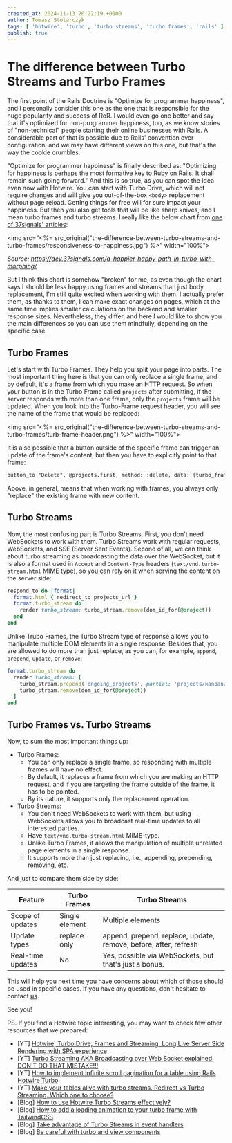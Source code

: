 ```yaml
---
created_at: 2024-11-13 20:22:19 +0100
author: Tomasz Stolarczyk
tags: [ 'hotwire', 'turbo', 'turbo streams', 'turbo frames', 'rails' ]
publish: true
---
```


# The difference between Turbo Streams and Turbo Frames

The first point of the Rails Doctrine is "Optimize for programmer happiness", and I personally
consider this one as the one that is responsible for the huge popularity and success of RoR. I would even go one better
and say that it's optimized for non-programmer happiness, too, as we know stories of "non-technical" people starting
their online businesses with Rails. A considerable part of that is possible due to Rails' convention over configuration,
and we may have different views on this one, but that's the way the cookie crumbles.

"Optimize for programmer happiness" is finally described as: "Optimizing for happiness is perhaps the most formative
key to Ruby on Rails. It shall remain such going forward." And this is so true, as you can spot the idea even now with
Hotwire. You can start with Turbo Drive, which will not require changes and will give you out-of-the-box `<body>`
replacement without page reload. Getting things for free will for sure impact your happiness. But then you also get
tools that will be like sharp knives, and I mean turbo frames and turbo streams. I really like the below chart from
[one of 37signals' articles](https://dev.37signals.com/a-happier-happy-path-in-turbo-with-morphing/):

<img src="<%= src_original("the-difference-between-turbo-streams-and-turbo-frames/responsiveness-to-happiness.jpg") %>" width="100%">

_Source: https://dev.37signals.com/a-happier-happy-path-in-turbo-with-morphing/_

But I think this chart is somehow "broken" for me, as even though the chart says I should be less happy using frames
and streams than just body replacement, I'm still quite excited when working with them. I actually prefer them, as
thanks to them, I can make exact changes on pages, which at the same time implies smaller calculations on the backend
and smaller response sizes. Nevertheless, they differ, and here I would like to show you the main differences so you
can use them mindfully, depending on the specific case.

## Turbo Frames

Let's start with Turbo Frames. They help you split your page into parts. The most important thing here is that you can
only replace a single frame, and by default, it's a frame from which you make an HTTP request. So when your button is
in the Turbo Frame called `projects` after submitting, if the server responds with more than one frame, only the
`projects` frame will be updated. When you look into the Turbo-Frame request header, you will see the name of the frame
that would be replaced:

<img src="<%= src_original("the-difference-between-turbo-streams-and-turbo-frames/turb-frame-header.png") %>" width="100%">

It is also possible that a button outside of the specific frame can trigger an update of the frame's content, but then
you have to explicitly point to that frame:

```html
button_to "Delete", @projects.first, method: :delete, data: {turbo_frame: "projects"}
```

Above, in general, means that when working with frames, you always only "replace" the existing frame with new content.

## Turbo Streams

Now, the most confusing part is Turbo Streams. First, you don't need WebSockets to work with them. Turbo Streams work
with regular requests, WebSockets, and SSE (Server Sent Events). Second of all, we can think about turbo streaming as
broadcasting the data over the WebSocket, but it is also a format used in `Accept` and `Content-Type` headers
(`text/vnd.turbo-stream.html` MIME type), so you can rely on it when serving the content on the server side:

```ruby
respond_to do |format| 
  format.html { redirect_to projects_url }
  format.turbo_stream do
    render turbo_stream: turbo_stream.remove(dom_id_for(@project))
  end
end
```

Unlike Trubo Frames, the Turbo Stream type of response allows you to manipulate multiple DOM elements in a single
response. Besides that, you are allowed to do more than just replace, as you can, for example, `append`, `prepend`,
`update`, or `remove`:

```ruby
format.turbo_stream do
  render turbo_stream: [
    turbo_stream.prepend('ongoing_projects', partial: 'projects/kanban/ongoing_project'),
    turbo_stream.remove(dom_id_for(@project))
  ]
end
```

## Turbo Frames vs. Turbo Streams

Now, to sum the most important things up:

* Turbo Frames:
  * You can only replace a single frame, so responding with multiple frames will have no effect.
  * By default, it replaces a frame from which you are making an HTTP request, and if you are targeting the frame outside of the frame, it has to be pointed.
  * By its nature, it supports only the replacement operation.
* Turbo Streams:
  * You don't need WebSockets to work with them, but using WebSockets allows you to broadcast real-time updates to all interested parties.
  * Have `text/vnd.turbo-stream.html` MIME-type.
  * Unlike Turbo Frames, it allows the manipulation of multiple unrelated page elements in a single response.
  * It supports more than just replacing, i.e., appending, prepending, removing, etc.

And just to compare them side by side:

| Feature           | Turbo Frames   | Turbo Streams                                                    |
|-------------------|----------------|------------------------------------------------------------------|
| Scope of updates  | Single element | Multiple elements                                                |
| Update types      | replace only   | append, prepend, replace, update, remove, before, after, refresh |
| Real-time updates | No             | Yes, possible via WebSockets, but that's just a bonus.           |

This will help you next time you have concerns about which of those should be used in specific cases. If you have any 
questions, don't hesitate to contact [us](mailto:dev@arkency.com).

See you!

PS. If you find a Hotwire topic interesting, you may want to check few other resources that we prepared:

* [YT] [Hotwire, Turbo Drive, Frames and Streaming. Long Live Server Side Rendering with SPA experience](https://www.youtube.com/watch?v=C8I8l5nlWIk)
* [YT] [Turbo Streaming AKA Broadcasting over Web Socket explained. DON'T DO THAT MISTAKE!!!](https://www.youtube.com/watch?v=4iCuPB3dhsM)
* [YT] [How to implement infinite scroll pagination for a table using Rails Hotwire Turbo](https://www.youtube.com/watch?v=khnKX5lqSdE)
* [YT] [Make your tables alive with turbo streams. Redirect vs Turbo Streaming. Which one to choose?](https://www.youtube.com/watch?v=hc1C0r4a1J4)
* [Blog] [How to use Hotwire Turbo Streams effectively?](https://blog.arkency.com/how-to-use-hotwire-turbo-streams-effectively/)
* [Blog] [How to add a loading animation to your turbo frame with TailwindCSS](https://blog.arkency.com/how-to-add-a-loading-animation-to-your-turbo-frame-with-tailwindcss/)
* [Blog] [Take advantage of Turbo Streams in event handlers](https://blog.arkency.com/take-advantage-of-turbo-streams-in-event-handlers/)
* [Blog] [Be careful with turbo and view components](https://blog.arkency.com/be-careful-with-turbo-and-view-components/)
